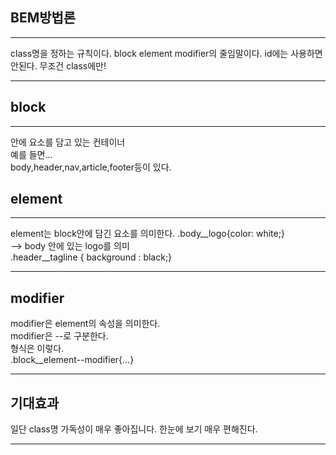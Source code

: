 ## BEM방법론
---
class명을 정하는 규칙이다.
block element modifier의 줄임말이다.
id에는 사용하면 안된다. 무조건 class에만!

---

## block
---
안에 요소를 담고 있는 컨테이너  
예를 들면...  
body,header,nav,article,footer등이 있다.  

## element
---
element는 block안에 담긴 요소를 의미한다.
.body__logo{color: white;}  
--> body 안에 있는 logo를 의미  
.header__tagline { background : black;}

---

##  modifier
modifier은 element의 속성을 의미한다.  
modifier은 --로 구분한다.  
형식은 이렇다.  
.block__element--modifier{...}

---

## 기대효과
일단 class명 가독성이 매우 좋아집니다.
한눈에 보기 매우 편해진다.

---
 
